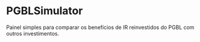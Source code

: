 # PGBLSimulator
Painel simples para comparar os benefícios de IR reinvestidos do PGBL com outros investimentos.
